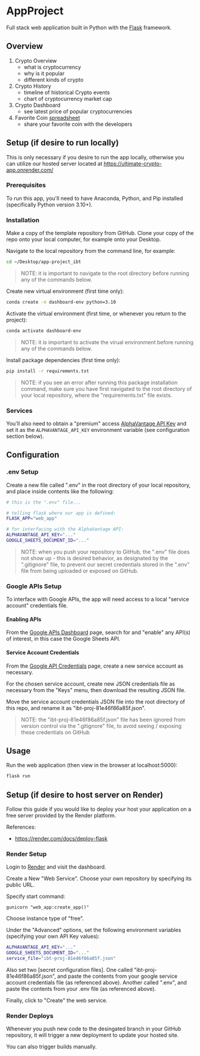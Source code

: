 # AppProject

Full stack web application built in Python with the [Flask](https://github.com/prof-rossetti/intro-to-python/blob/main/notes/python/packages/flask.md) framework. 

## Overview

1. Crypto Overview 
    - what is cryptocurrency
    - why is it popular
    - different kinds of crypto
2. Crypto History 
    - timeline of historical Crypto events
    - chart of cryptocurrency market cap
3. Crypto Dashboard
    - see latest price of popular cryptocurrencies
4. Favorite Coin [spreadsheet](https://docs.google.com/spreadsheets/d/1KZvj7sb9L3xke4eH4ky3vg5xX0vcNTZxGCfJyR_xrvI)
    - share your favorite coin with the developers

## Setup (if desire to run locally)

This is only necessary if you desire to run the app locally, otherwise you can utilize our hosted server located at https://ultimate-crypto-app.onrender.com/

### Prerequisites

To run this app, you'll need to have Anaconda, Python, and Pip installed (specifically Python version 3.10+).

### Installation

Make a copy of the template repository from GitHub. Clone your copy of the repo onto your local computer, for example onto your Desktop.

Navigate to the local repository from the command line, for example:

```sh
cd ~/Desktop/app-project_ibt
```

> NOTE: it is important to navigate to the root directory before running any of the commands below.


Create new virtual environment (first time only):

```sh
conda create -n dashboard-env python=3.10
```

Activate the virtual environment (first time, or whenever you return to the project):

```sh
conda activate dashboard-env
```

> NOTE: it is important to activate the virual environment before running any of the commands below.

Install package dependencies (first time only):

```sh
pip install -r requirements.txt
```

> NOTE: if you see an error after running this package installation command, make sure you have first navigated to the root directory of your local repository, where the "requirements.txt" file exists.

### Services

You'll also need to obtain a "premium" access [AlphaVantage API Key](https://www.alphavantage.co/support/#api-key) and set it as the `ALPHAVANTAGE_API_KEY` environment variable (see configuration section below).


## Configuration

### .env Setup
Create a new file called ".env" in the root directory of your local repository, and place inside contents like the following:

```sh
# this is the ".env" file...

# telling flask where our app is defined:
FLASK_APP="web_app"

# for interfacing with the AlphaVantage API:
ALPHAVANTAGE_API_KEY="..."
GOOGLE_SHEETS_DOCUMENT_ID="..."
```

> NOTE: when you push your repository to GitHub, the ".env" file does not show up - this is desired behavior, as designated by the ".gitignore" file, to prevent our secret credentials stored in the ".env" file from being uploaded or exposed on GitHub.


### Google APIs Setup

To interface with Google APIs, the app will need access to a local "service account" credentials file.

#### Enabling APIs

From the [Google APIs Dashboard](https://console.cloud.google.com/apis/dashboard) page, search for and "enable" any API(s) of interest, in this case the Google Sheets API.

#### Service Account Credentials

From the [Google API Credentials](https://console.cloud.google.com/apis/credentials) page, create a new service account as necessary.

For the chosen service account, create new JSON credentials file as necessary from the "Keys" menu, then download the resulting JSON file.

Move the service account credentials JSON file into the root directory of this repo, and rename it as "ibt-proj-81e46f86a85f.json".

> NOTE: the "ibt-proj-81e46f86a85f.json" file has been ignored from version control via the ".gitignore" file, to avoid seeing / exposing these credentials on GitHub

## Usage

Run the web application (then view in the browser at localhost:5000):

```sh
flask run
```
## Setup (if desire to host server on Render)

Follow this guide if you would like to deploy your host your application on a free server provided by the Render platform.

References:
  + https://render.com/docs/deploy-flask

### Render Setup

Login to [Render](https://dashboard.render.com) and visit the dashboard.

Create a New "Web Service". Choose your own repository by specifying its public URL.

Specify start command:

```
gunicorn "web_app:create_app()"
```

Choose instance type of "free".

Under the "Advanced" options, set the following environment variables (specifying your own API Key values):


```sh
ALPHAVANTAGE_API_KEY="..."
GOOGLE_SHEETS_DOCUMENT_ID="..."
service_file="ibt-proj-81e46f86a85f.json"
```

Also set two [secret configuration files]. One called "ibt-proj-81e46f86a85f.json", and paste the contents from your google service account credentials file (as referenced above). Another called ".env", and paste the contents from your .env file (as referenced above). 


Finally, click to "Create" the web service.


### Render Deploys

Whenever you push new code to the desingated branch in your GitHub repository, it will trigger a new deployment to update your hosted site.

You can also trigger builds manually.

